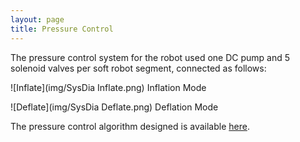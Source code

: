 ```yaml
---
layout: page
title: Pressure Control
---
```


The pressure control system for the robot used one DC pump and 5 solenoid valves per soft robot segment, connected as follows:

![Inflate](img/SysDia Inflate.png)
Inflation Mode

![Deflate](img/SysDia Deflate.png)
Deflation Mode

The pressure control algorithm designed is available [here](https://github.com/3-PSCR/Pressure-Control).
